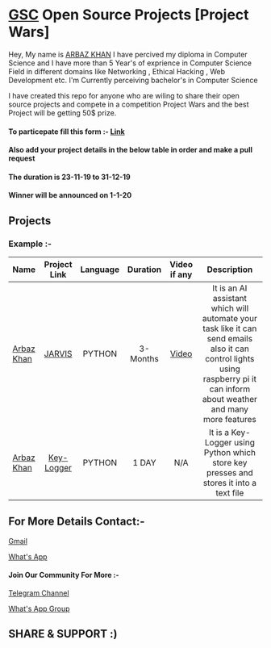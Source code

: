 # [GSC](https://www.youtube.com/channel/UCGYWLvjmBouSwjJIzeNDuzw/) Open Source Projects [Project Wars]

Hey,
 My name is [ARBAZ KHAN](https://arbazkhan4712.github.io/Contact.html) I have percived my diploma in Computer Science and I have more than 5 Year's of exprience in Computer Science Field in different domains like Networking , Ethical Hacking , Web Development etc. I'm Currently perceiving bachelor's in Computer Science
 
  I have created this repo for anyone who are wiling to share their open source projects and compete in a competition Project Wars and the best Project will be getting 50$ prize.

  #### To particepate fill this form :- [Link](https://forms.gle/pRr8QVDUKYvVb4YM7)

  #### Also add your project details in the below table in order and make a pull request

  #### The duration is 23-11-19 to 31-12-19

 #### Winner will be announced on 1-1-20


## Projects

### Example :-

Name| Project Link | Language | Duration | Video if any| Description
:-- | :--: | :--: | :--: | :--: | :--:
[Arbaz Khan](https://github.com/Arbazkhan4712) | [JARVIS](https://github.com/Arbazkhan4712/JARVIS-AI) | PYTHON | 3-Months | [Video](https://www.youtube.com/watch?v=LPczI5RdfWM&list=PLjCWTCp8272hdCVmh7u73ZuNIVkKo_U7y) |It is an AI assistant which will automate your task like it can send emails also it can control lights using raspberry pi it can inform about weather and many more features
[Arbaz Khan](https://github.com/Arbazkhan4712) | [Key-Logger](https://github.com/Arbazkhan4712/Keylogger) | PYTHON | 1 DAY| N/A |It is a Key-Logger using Python which store key presses and stores it into a text file


## For  More Details Contact:-

[Gmail](getsetcoding47@gmail.com)

[What's App](https://wa.me/+918788855641)


#### Join Our Community For More :- 

[Telegram Channel](https://t.me/joinchat/AAAAAEVqSOwkfrxUWytwXw)

[What's App Group](https://chat.whatsapp.com/Be7CtsGC5ofAvS4IZbJ36z)


## SHARE & SUPPORT :)
